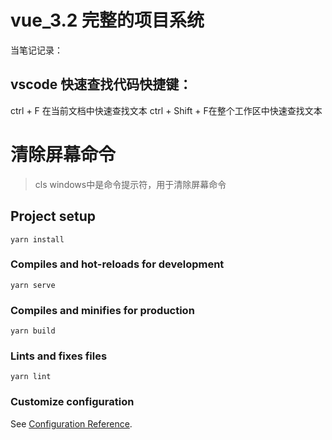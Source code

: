 # vue_3.2 完整的项目系统

当笔记记录：
## vscode 快速查找代码快捷键：
ctrl + F  在当前文档中快速查找文本
ctrl + Shift + F在整个工作区中快速查找文本

# 清除屏幕命令
> cls
windows中是命令提示符，用于清除屏幕命令


















## Project setup
```
yarn install
```

### Compiles and hot-reloads for development
```
yarn serve
```

### Compiles and minifies for production
```
yarn build
```

### Lints and fixes files
```
yarn lint
```

### Customize configuration
See [Configuration Reference](https://cli.vuejs.org/config/).
